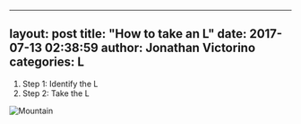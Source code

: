 
---
layout: post
title:  "How to take an L"
date:   2017-07-13 02:38:59
author: Jonathan Victorino
categories: L
---

1. Step 1: Identify the L
2. Step 2: Take the L

![Mountain](../images/header_image.jpg)
